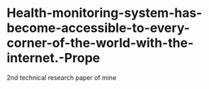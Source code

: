 # Health-monitoring-system-has-become-accessible-to-every-corner-of-the-world-with-the-internet.-Prope
2nd technical research paper of mine
